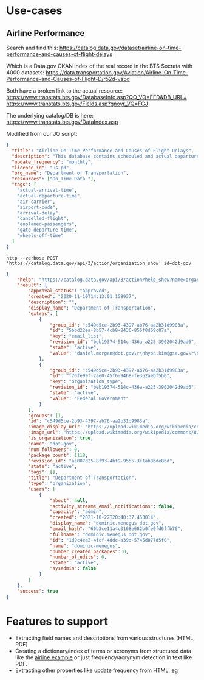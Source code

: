 # Use-cases

## Airline Performance

Search and find this: https://catalog.data.gov/dataset/airline-on-time-performance-and-causes-of-flight-delays

Which is a Data.gov CKAN index of the real record in the BTS Socrata with 4000 datasets: https://data.transportation.gov/Aviation/Airline-On-Time-Performance-and-Causes-of-Flight-D/r52d-vs5d

Both have a broken link to the actual resource:
https://www.transtats.bts.gov/DatabaseInfo.asp?QO_VQ=EFD&DB_URL=
https://www.transtats.bts.gov/Fields.asp?gnoyr_VQ=FGJ

The underlying catalog/DB is here: https://www.transtats.bts.gov/DataIndex.asp

Modified from our JQ script:

```json
{
  "title": "Airline On-Time Performance and Causes of Flight Delays",
  "description": "This database contains scheduled and actual departure and arrival times, reason of delay.  reported by certified U.S. air carriers that account for at least one percent of domestic scheduled passenger revenues. The data is collected by the Office of Airline Information, Bureau of Transportation Statistics (BTS).",
  "update_frequency": "monthly",
  "license_id": "us-pd",
  "org_name": "Department of Transportation",
  "resources": ["On_Time Data "],
  "tags": [
    "actual-arrival-time",
    "actual-departure-time",
    "air-carrier",
    "airport-code",
    "arrival-delay",
    "cancelled-flight",
    "enplaned-passengers",
    "gate-departure-time",
    "wheels-off-time"
  ]
}
```

`http --verbose POST 'https://catalog.data.gov/api/3/action/organization_show' id=dot-gov`

```json
{
    "help": "https://catalog.data.gov/api/3/action/help_show?name=organization_show",
    "result": {
        "approval_status": "approved",
        "created": "2020-11-10T14:13:01.158937",
        "description": "",
        "display_name": "Department of Transportation",
        "extras": [
            {
                "group_id": "c549d5ce-2b93-4397-ab76-aa2b31d9983a",
                "id": "5bbd22ea-8b57-4cb8-8436-856f0d69c87a",
                "key": "email_list",
                "revision_id": "beb19374-514c-436a-a225-3902042d9ad6",
                "state": "active",
                "value": "daniel.morgan@dot.gov\r\nhyon.kim@gsa.gov\r\n"
            },
            {
                "group_id": "c549d5ce-2b93-4397-ab76-aa2b31d9983a",
                "id": "f76fe99f-2ae0-45f6-9468-fe362aebf5b0",
                "key": "organization_type",
                "revision_id": "beb19374-514c-436a-a225-3902042d9ad6",
                "state": "active",
                "value": "Federal Government"
            }
        ],
        "groups": [],
        "id": "c549d5ce-2b93-4397-ab76-aa2b31d9983a",
        "image_display_url": "https://upload.wikimedia.org/wikipedia/commons/8/81/US_DOT_Triskelion.png",
        "image_url": "https://upload.wikimedia.org/wikipedia/commons/8/81/US_DOT_Triskelion.png",
        "is_organization": true,
        "name": "dot-gov",
        "num_followers": 0,
        "package_count": 1118,
        "revision_id": "ae087d25-8f93-4bf9-9555-3c1ab8bde8bd",
        "state": "active",
        "tags": [],
        "title": "Department of Transportation",
        "type": "organization",
        "users": [
            {
                "about": null,
                "activity_streams_email_notifications": false,
                "capacity": "admin",
                "created": "2021-10-22T20:40:37.453014",
                "display_name": "dominic.menegus dot.gov",
                "email_hash": "60b3ce11a4c3168e682b0fe0fd6ffb76",
                "fullname": "dominic.menegus dot.gov",
                "id": "1d9c4ea2-4fcf-4ddc-a39d-5745d077d5f0",
                "name": "dominic-menegus",
                "number_created_packages": 0,
                "number_of_edits": 0,
                "state": "active",
                "sysadmin": false
            }
        ]
    },
    "success": true
}
```

# Features to support

- Extracting field names and descriptions from various structures (HTML, PDF)
- Creating a dictionary/index of terms or acronyms from structured data like the [airline example](https://www.transtats.bts.gov/DatabaseInfo.asp?QO_VQ=EFD&DB_URL=) or just frequency/acrynym detection in text like PDF.
- Extracting other properties like update frequency from HTML: [eg](https://www.transtats.bts.gov/DatabaseInfo.asp?QO_VQ=EED&QO_fu146_anzr=Nv4%FDPn44vr45&QO_anzr=Nv4%FDPn44vr4%FDf6n6v56vp5%FD%FLS14z%FDHE%FDg4nssvp%FM-%FD%FDh.f.%FDPn44vr45&Yv0x=D)
